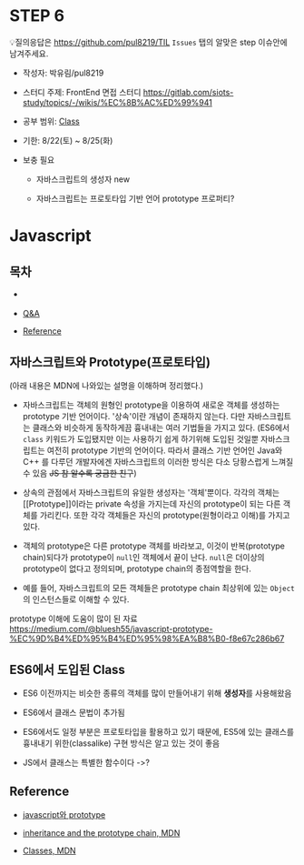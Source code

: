 # STEP 6

💡질의응답은 <https://github.com/pul8219/TIL> `Issues` 탭의 알맞은 step 이슈안에 남겨주세요.

- 작성자: 박유림/pul8219

- 스터디 주제: FrontEnd 면접 스터디 <https://gitlab.com/siots-study/topics/-/wikis/%EC%8B%AC%ED%99%941>

- 공부 범위: [Class](https://gitlab.com/siots-study/topics/-/wikis/Class)

- 기한: 8/22(토) ~ 8/25(화)

- 보충 필요

    - 자바스크립트의 생성자
    new
    
    - 자바스크립트는 프로토타입 기반 언어
    prototype 프로퍼티?
     
    
# Javascript

## 목차

- []()

- [Q&A](#Q&A)

- [Reference](#Reference)

## 자바스크립트와 Prototype(프로토타입)

(아래 내용은 MDN에 나와있는 설명을 이해하며 정리했다.)

- 자바스크립트는 객체의 원형인 prototype을 이용하여 새로운 객체를 생성하는 prototype 기반 언어이다. '상속'이란 개념이 존재하지 않는다. 다만 자바스크립트는 클래스와 비슷하게 동작하게끔 흉내내는 여러 기법들을 가지고 있다. (ES6에서 `class` 키워드가 도입됐지만 이는 사용하기 쉽게 하기위해 도입된 것일뿐 자바스크립트는 여전히 prototype 기반의 언어이다. 따라서 클래스 기반 언어인 Java와 C++ 를 다루던 개발자에겐 자바스크립트의 이러한 방식은 다소 당황스럽게 느껴질 수 있음 ~~JS 참 알수록 궁금한 친구~~)

- 상속의 관점에서 자바스크립트의 유일한 생성자는 '객체'뿐이다. 각각의 객체는 [[Prototype]]이라는 private 속성을 가지는데 자신의 prototype이 되는 다른 객체를 가리킨다. 또한 각각 객체들은 자신의 prototype(원형이라고 이해)를 가지고 있다.

- 객체의 prototype은 다른 prototype 객체를 바라보고, 이것이 반복(prototype chain)되다가 prototype이 `null`인 객체에서 끝이 난다. `null`은 더이상의 prototype이 없다고 정의되며, prototype chain의 종점역할을 한다.

- 예를 들어, 자바스크립트의 모든 객체들은 prototype chain 최상위에 있는 `Object`의 인스턴스들로 이해할 수 있다.

prototype 이해에 도움이 많이 된 자료
<https://medium.com/@bluesh55/javascript-prototype-%EC%9D%B4%ED%95%B4%ED%95%98%EA%B8%B0-f8e67c286b67>


## ES6에서 도입된 Class
- ES6 이전까지는 비슷한 종류의 객체를 많이 만들어내기 위해 **생성자**를 사용해왔음
- ES6에서 클래스 문법이 추가됨
- ES6에서도 일정 부분은 프로토타입을 활용하고 있기 때문에, ES5에 있는 클래스를 흉내내기 위한(classalike) 구현 방식은 알고 있는 것이 좋음

- JS에서 클래스는 특별한 함수이다 ->?



## Reference
- [javascript와 prototype](https://medium.com/@pks2974/javascript-%EC%99%80-prototype-%ED%94%84%EB%A1%9C%ED%86%A0-%ED%83%80%EC%9E%85-515f759bff79)

- [inheritance and the prototype chain, MDN](https://developer.mozilla.org/en-US/docs/Web/JavaScript/Inheritance_and_the_prototype_chain)

- [Classes, MDN](https://developer.mozilla.org/ko/docs/Web/JavaScript/Reference/Classes)
